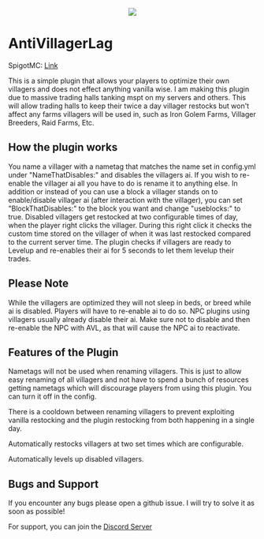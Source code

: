 <p align="center">
    <a href="https://discord.gg/WWWeAqwcU6" alt="Discord">
        <img src="https://img.shields.io/discord/990400053673873428?label=Discord"/>
    </a>
</p>

# AntiVillagerLag 

SpigotMC: [Link](https://www.spigotmc.org/resources/antivillagerlag.102949/)

This is a simple plugin that allows your players to optimize their own villagers and does not effect anything vanilla wise. I am making this plugin due to massive trading halls tanking mspt on my servers and others. This will allow trading halls to keep their twice a day villager restocks but won't affect any farms villagers will be used in, such as Iron Golem Farms, Villager Breeders, Raid Farms, Etc.


## How the plugin works
You name a villager with a nametag that matches the name set in config.yml under "NameThatDisables:" and disables the villagers ai. If you wish to re-enable the villager ai all you have to do is rename it to anything else. 
In addition or instead of you can use a block a villager stands on to enable/disable villager ai (after interaction with the villager), you can set "BlockThatDisables:" to the block you want and change "useblocks:" to true. 
Disabled villagers get restocked at two configurable times of day, when the player right clicks the villager. During this right click it checks the custom time stored on the villager of when it was last restocked compared to the current server time. 
The plugin checks if villagers are ready to Levelup and re-enables their ai for 5 seconds to let them levelup their trades.

## Please Note

While the villagers are optimized they will not sleep in beds, or breed while ai is disabled. Players will have to re-enable ai to do so. 
NPC plugins using villagers usually already disable their ai. Make sure not to disable and then re-enable the NPC with AVL, as that will cause the NPC ai to reactivate.

## Features of the Plugin

Nametags will not be used when renaming villagers. This is just to allow easy renaming of all villagers and not have to spend a bunch of resources getting nametags which will discourage players from using this plugin. You can turn it off in the config. 

There is a cooldown between renaming villagers to prevent exploiting vanilla restocking and the
plugin restocking from both happening in a single day. 

Automatically restocks villagers at two set times which are configurable. 

Automatically levels up disabled villagers.

## Bugs and Support

If you encounter any bugs please open a github issue. I will try to solve it as soon as possible!

For support, you can join the [Discord Server](https://discord.gg/WWWeAqwcU6)
